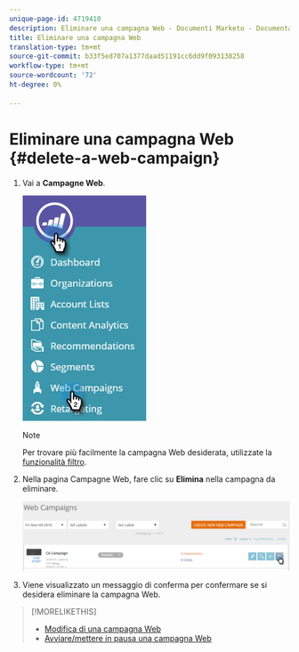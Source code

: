 ```yaml
---
unique-page-id: 4719410
description: Eliminare una campagna Web - Documenti Marketo - Documentazione prodotto
title: Eliminare una campagna Web
translation-type: tm+mt
source-git-commit: b33f5ed707a1377daad51191cc6dd9f093138258
workflow-type: tm+mt
source-wordcount: '72'
ht-degree: 0%

---
```



# Eliminare una campagna Web {#delete-a-web-campaign}

1. Vai a **Campagne Web**.

   ![](assets/web-campaigns-hand-3.jpg)

   >[!NOTE]
   >
   >Per trovare più facilmente la campagna Web desiderata, utilizzate la [funzionalità filtro](/help/marketo/product-docs/web-personalization/working-with-web-campaigns/filter-web-campaigns.md).

1. Nella pagina Campagne Web, fare clic su **Elimina** nella campagna da eliminare.

   ![](assets/web-campaigns-1-delete-hand-1.png)

1. Viene visualizzato un messaggio di conferma per confermare se si desidera eliminare la campagna Web.

>[!MORELIKETHIS]
>
>* [Modifica di una campagna Web](/help/marketo/product-docs/web-personalization/working-with-web-campaigns/edit-an-existing-web-campaign.md)
>* [Avviare/mettere in pausa una campagna Web](/help/marketo/product-docs/web-personalization/working-with-web-campaigns/launch-pause-a-web-campaign.md)

